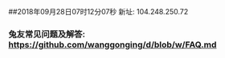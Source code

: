 ##2018年09月28日07时12分07秒 新址: 104.248.250.72
### 兔友常见问题及解答: https://github.com/wanggonging/d/blob/w/FAQ.md
